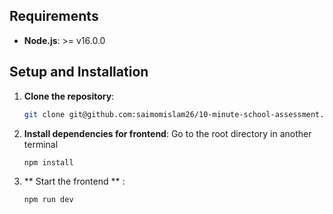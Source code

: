 ## Requirements

- **Node.js**: >= v16.0.0

## Setup and Installation

1. **Clone the repository**:

   ```bash
   git clone git@github.com:saimomislam26/10-minute-school-assessment.git

2. **Install dependencies for frontend**:
   Go to the root directory in another terminal
   ```bash
   npm install
   
3. ** Start the frontend ** :
   
   ```bash
   npm run dev
